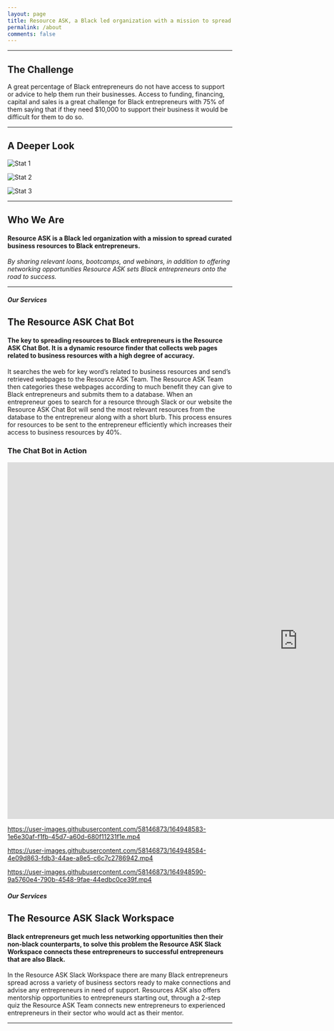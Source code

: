 ```yaml
---
layout: page
title: Resource ASK, a Black led organization with a mission to spread curated business resources to Black entrepreneurs. 
permalink: /about
comments: false
---
```


---
## The Challenge

A great percentage of Black entrepreneurs do not have access to support or advice to help them run their businesses. Access to funding, financing, capital and sales is a great challenge for Black entrepreneurs with 75% of them saying that if they need $10,000 to support their business it would be difficult for them to do so.

---

## A Deeper Look

![Stat 1](https://user-images.githubusercontent.com/58146873/164948406-551fbf27-341a-4ff0-bd7f-a8e32d9d5603.png)

![Stat 2](https://user-images.githubusercontent.com/58146873/164948413-2cf919f0-abd7-4ae0-8022-dc76a3268412.png)

![Stat 3](https://user-images.githubusercontent.com/58146873/164948445-c823c532-2fbb-4495-8685-8995bc0e9f27.png)

---

## Who We Are

#### Resource ASK is a Black led organization with a mission to spread curated business resources to Black entrepreneurs.
_By sharing relevant loans, bootcamps, and webinars, in addition to offering networking opportunities Resource ASK sets Black entrepreneurs onto the road to success._

---

##### Our Services
## The Resource ASK Chat Bot

#### The key to spreading resources to Black entrepreneurs is the Resource ASK Chat Bot. It is a dynamic resource finder that collects web pages related to business resources with a high degree of accuracy. 
It searches the web for key word’s related to business resources and send’s retrieved webpages to the Resource ASK Team. The Resource ASK Team then categories these webpages according to much benefit they can give to Black entrepreneurs and submits them to a database. When an entrepreneur goes to search for a resource through Slack or our website the Resource ASK Chat Bot will send the most relevant resources from the database to the entrepreneur along with a short blurb. This process ensures for resources to be sent to the entrepreneur efficiently which increases their access to business resources by 40%.

### The Chat Bot in Action

<iframe width="1300" height="800" src="https://user-images.githubusercontent.com/58146873/164948583-1e6e30af-f1fb-45d7-a60d-680f11231f1e.mp4" frameborder="0"> </iframe>

https://user-images.githubusercontent.com/58146873/164948583-1e6e30af-f1fb-45d7-a60d-680f11231f1e.mp4

https://user-images.githubusercontent.com/58146873/164948584-4e09d863-fdb3-44ae-a8e5-c6c7c2786942.mp4

https://user-images.githubusercontent.com/58146873/164948590-9a5760e4-790b-4548-9fae-44edbc0ce39f.mp4

##### Our Services
## The Resource ASK Slack Workspace

#### Black entrepreneurs get much less networking opportunities then their non-black counterparts, to solve this problem the Resource ASK Slack Workspace connects these entrepreneurs to successful entrepreneurs that are also Black. 
In the Resource ASK Slack Workspace there are many Black entrepreneurs spread across a variety of business sectors ready to make connections and advise any entrepreneurs in need of support. Resources ASK also offers mentorship opportunities to entrepreneurs starting out, through a 2-step quiz the Resource ASK Team connects new entrepreneurs to experienced entrepreneurs in their sector who would act as their mentor.

---

